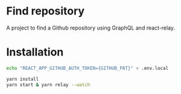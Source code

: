 # Find repository

A project to find a Github repository using GraphQL and react-relay.

# Installation


```bash
echo "REACT_APP_GITHUB_AUTH_TOKEN={GITHUB_PAT}" > .env.local

yarn install
yarn start & yarn relay --watch
```
